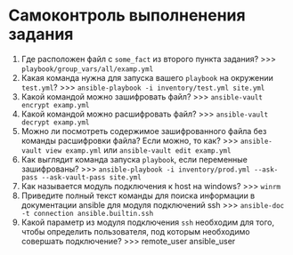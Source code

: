 # Самоконтроль выполненения задания

1. Где расположен файл с `some_fact` из второго пункта задания?  >>> `playbook/group_vars/all/examp.yml`
2. Какая команда нужна для запуска вашего `playbook` на окружении `test.yml`?  >>> `ansible-playbook -i inventory/test.yml site.yml`  
3. Какой командой можно зашифровать файл?  >>> `ansible-vault encrypt examp.yml`  
4. Какой командой можно расшифровать файл?  >>> `ansible-vault decrypt examp.yml`  
5. Можно ли посмотреть содержимое зашифрованного файла без команды расшифровки файла? Если можно, то как?  >>> `ansible-vault view examp.yml`   или  `ansible-vault edit examp.yml`  
6. Как выглядит команда запуска `playbook`, если переменные зашифрованы?  >>> `ansible-playbook -i inventory/prod.yml --ask-pass --ask-vault-pass site.yml`  
7. Как называется модуль подключения к host на windows?  >>> `winrm`  
8. Приведите полный текст команды для поиска информации в документации ansible для модуля подключений ssh  >>> `ansible-doc -t connection ansible.builtin.ssh`  
9. Какой параметр из модуля подключения `ssh` необходим для того, чтобы определить пользователя, под которым необходимо совершать подключение?  >>> remote_user    ansible_user  
